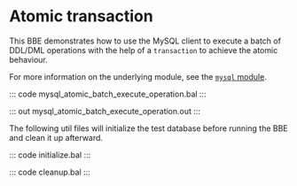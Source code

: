 # Atomic transaction

This BBE demonstrates how to use the MySQL client to execute a batch of DDL/DML operations with the help of a `transaction` to achieve the atomic behaviour.

For more information on the underlying module, see the [`mysql` module](https://lib.ballerina.io/ballerinax/mysql/latest/).

::: code mysql_atomic_batch_execute_operation.bal :::

::: out mysql_atomic_batch_execute_operation.out :::

The following util files will initialize the test database before running the BBE and clean it up afterward.

::: code initialize.bal :::

::: code cleanup.bal :::
